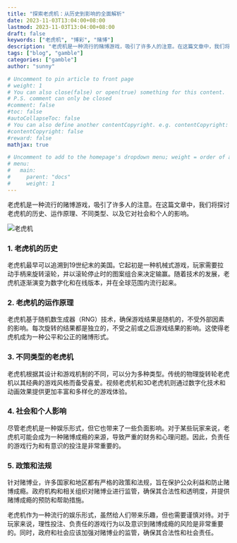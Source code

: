 ```yaml
---
title: "探索老虎机：从历史到影响的全面解析"
date: 2023-11-03T13:04:00+08:00
lastmod: 2023-11-03T13:04:00+08:00
draft: false
keywords: ["老虎机", "博彩", "赌博"]
description: "老虎机是一种流行的赌博游戏，吸引了许多人的注意。在这篇文章中，我们将探讨老虎机的历史、运作原理、不同类型、以及它对社会和个人的影响。"
tags: ["blog", "gamble"]
categories: ["gamble"]
author: "sunny"

# Uncomment to pin article to front page
# weight: 1
# You can also close(false) or open(true) something for this content.
# P.S. comment can only be closed
#comment: false
#toc: false
#autoCollapseToc: false
# You can also define another contentCopyright. e.g. contentCopyright: "This is another copyright."
#contentCopyright: false
#reward: false
mathjax: true

# Uncomment to add to the homepage's dropdown menu; weight = order of article
# menu:
#   main:
#     parent: "docs"
#     weight: 1
---
```


老虎机是一种流行的赌博游戏，吸引了许多人的注意。在这篇文章中，我们将探讨老虎机的历史、运作原理、不同类型、以及它对社会和个人的影响。


![老虎机](/img/Slot_Machine.jpg)


### 1. 老虎机的历史

老虎机最早可以追溯到19世纪末的美国。它起初是一种机械式游戏，玩家需要拉动手柄来旋转滚轮，并以滚轮停止时的图案组合来决定输赢。随着技术的发展，老虎机逐渐演变为数字化和在线版本，并在全球范围内流行起来。

### 2. 老虎机的运作原理

老虎机基于随机数生成器（RNG）技术，确保游戏结果是随机的，不受外部因素的影响。每次旋转的结果都是独立的，不受之前或之后游戏结果的影响。这使得老虎机成为一种公平和公正的赌博形式。

### 3. 不同类型的老虎机

老虎机根据其设计和游戏机制的不同，可以分为多种类型。传统的物理旋转轮老虎机以其经典的游戏风格而备受喜爱。视频老虎机和3D老虎机则通过数字化技术和动画效果提供更加丰富和多样化的游戏体验。

### 4. 社会和个人影响

尽管老虎机是一种娱乐形式，但它也带来了一些负面影响。对于某些玩家来说，老虎机可能会成为一种赌博成瘾的来源，导致严重的财务和心理问题。因此，负责任的游戏行为和有意识的投注是非常重要的。

### 5. 政策和法规

针对赌博业，许多国家和地区都有严格的政策和法规，旨在保护公众利益和防止赌博成瘾。政府机构和相关组织对赌博业进行监管，确保其合法性和透明度，并提供赌博成瘾的预防和帮助措施。

老虎机作为一种流行的娱乐形式，虽然给人们带来乐趣，但也需要谨慎对待。对于玩家来说，理性投注、负责任的游戏行为以及意识到赌博成瘾的风险是非常重要的。同时，政府和社会应该加强对赌博业的监管，确保其合法性和社会责任。